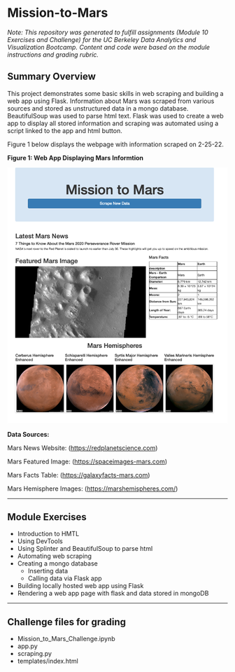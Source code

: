 # Mission-to-Mars

*Note: This repository was generated to fulfill assignments (Module 10 Exercises and Challenge) for the UC Berkeley Data Analytics and Visualization Bootcamp. Content and code were based on the module instructions and grading rubric.*


## Summary Overview
This project demonstrates some basic skills in web scraping and building a web app using Flask. Information about Mars was scraped from various sources and stored as unstructured data in a mongo database. BeautifulSoup was used to parse html text. Flask was used to create a web app to display all stored information and scraping was automated using a script linked to the app and html button.

Figure 1 below displays the webpage with information scraped on 2-25-22.

**Figure 1: Web App Displaying Mars Informtion**

![Mars.png](/Images/Mars.png)



**Data Sources:**

Mars News Website: (https://redplanetscience.com)

Mars Featured Image: (https://spaceimages-mars.com)

Mars Facts Table: (https://galaxyfacts-mars.com)

Mars Hemisphere Images: (https://marshemispheres.com/)


---
## Module Exercises
- Introduction to HMTL
- Using DevTools
- Using Splinter and BeautifulSoup to parse html
- Automating web scraping
- Creating a mongo database
  - Inserting data
  - Calling data via Flask app
- Building locally hosted web app using Flask
- Rendering a web app page with flask and data stored in mongoDB


---
## Challenge files for grading
- Mission_to_Mars_Challenge.ipynb
- app.py
- scraping.py
- templates/index.html
